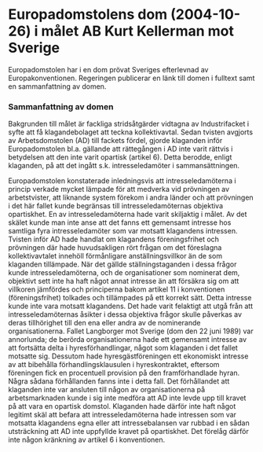 # Europadomstolens dom (2004-10-26) i målet AB Kurt Kellerman mot Sverige

Europadomstolen har i en dom prövat Sveriges efterlevnad av Europakonventionen. Regeringen publicerar en länk till domen i fulltext samt en sammanfattning av domen.


### Sammanfattning av domen

Bakgrunden till målet är fackliga stridsåtgärder vidtagna av Industrifacket i syfte att få klagandebolaget att teckna kollektivavtal. Sedan tvisten avgjorts av Arbetsdomstolen (AD) till fackets fördel, gjorde klaganden inför Europadomstolen bl.a. gällande att rättegången i AD inte varit rättvis i betydelsen att den inte varit opartisk (artikel 6\). Detta berodde, enligt klaganden, på att det ingått s.k. intresseledamöter i sammansättningen.

Europadomstolen konstaterade inledningsvis att intresseledamöterna i princip verkade mycket lämpade för att medverka vid prövningen av arbetstvister, att liknande system förekom i andra länder och att prövningen i det här fallet kunde begränsas till intresseledamöternas objektiva opartiskhet. En av intresseledamöterna hade varit skiljaktig i målet. Av det skälet kunde man inte anse att det fanns ett gemensamt intresse hos samtliga fyra intresseledamöter som var motsatt klagandens intressen. Tvisten inför AD hade handlat om klagandens föreningsfrihet och prövningen där hade huvudsakligen rört frågan om det föreslagna kollektivavtalet innehöll förmånligare anställningsvillkor än de som klaganden tillämpade. När det gällde ställningstaganden i dessa frågor kunde intresseledamöterna, och de organisationer som nominerat dem, objektivt sett inte ha haft något annat intresse än att försäkra sig om att villkoren jämfördes och principerna bakom artikel 11 i konventionen (föreningsfrihet) tolkades och tillämpades på ett korrekt sätt. Detta intresse kunde inte vara motsatt klagandens. Det hade varit felaktigt att utgå från att intresseledamöternas åsikter i dessa objektiva frågor skulle påverkas av deras tillhörighet till den ena eller andra av de nominerande organisationerna. Fallet Langborger mot Sverige (dom den 22 juni 1989\) var annorlunda; de berörda organisationerna hade ett gemensamt intresse av att fortsätta delta i hyresförhandlingar, något som klaganden i det fallet motsatte sig. Dessutom hade hyresgästföreningen ett ekonomiskt intresse av att bibehålla förhandlingsklausulen i hyreskontraktet, eftersom föreningen fick en procentuell provision på den framförhandlade hyran. Några sådana förhållanden fanns inte i detta fall. Det förhållandet att klaganden inte var ansluten till någon av organisationerna på arbetsmarknaden kunde i sig inte medföra att AD inte levde upp till kravet på att vara en opartisk domstol. Klaganden hade därför inte haft något legitimt skäl att befara att intresseledamöterna hade intressen som var motsatta klagandens egna eller att intressebalansen var rubbad i en sådan utsträckning att AD inte uppfyllde kravet på opartiskhet. Det förelåg därför inte någon kränkning av artikel 6 i konventionen.
